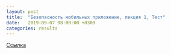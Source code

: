 ```yaml
---
layout: post
title:  "Безопасность мобильных приложение, лекция 1, Тест"
date:   2019-09-07 08:00:00 +0300
categories: results
---
```

[Ссылка](https://forms.gle/oJ2xke1sc4uDM97G6)
